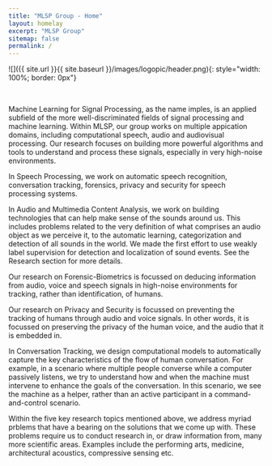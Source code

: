 ```yaml
---
title: "MLSP Group - Home"
layout: homelay
excerpt: "MLSP Group"
sitemap: false
permalink: /
---
```



![]({{ site.url }}{{ site.baseurl }}/images/logopic/header.png){: style="width: 100%; border: 0px"}


<br>

Machine Learning for Signal Processing, as the name imples, is an applied subfield of the more well-discriminated fields of signal processing and machine learning. Within MLSP, our group works on multiple appication domains, including computational speech, audio and audiovisual processing. Our research focuses on building more powerful algorithms and tools to understand and process these signals, especially in very high-noise environments.

In Speech Processing, we work on automatic speech recognition, conversation tracking, forensics, privacy and security for speech processing systems.

In Audio and Multimedia Content Analysis, we work on building technologies that can help make sense of the sounds around us. This includes problems related to the very definition of what comprises an audio object as we perceive it, to the automatic learning, categorization and detection of all sounds in the world. We made the first effort to use weakly label supervision for detection and localization of sound events. See the Research section for more details.

Our research on Forensic-Biometrics is focussed on deducing information from audio, voice and speech signals in high-noise environments for tracking, rather than identification, of humans.

Our research on Privacy and Security is focussed on preventing the tracking of humans through audio and voice signals. In other words, it is focussed on preserving the privacy of the human voice, and the audio that it is embedded in.

In Conversation Tracking, we design computational models to automatically capture the key characteristics of the flow of human conversation. For example, in a scenario where multiple people converse while a computer passively listens, we try to understand how and when the machine must intervene to enhance the goals of the conversation. In this scenario, we see the machine as a helper, rather than an active participant in a command-and-control scenario.

Within the five key research topics mentioned above, we address myriad prblems that have a bearing on the solutions that we come up with. These problems require us to conduct research in, or draw information from, many more scientific areas. Examples include the performing arts, medicine, architectural acoustics, compressive sensing etc. 
